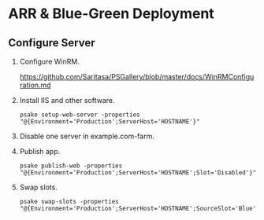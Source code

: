 ARR & Blue-Green Deployment
===========================

Configure Server
----------------

1. Configure WinRM.

    https://github.com/Saritasa/PSGallery/blob/master/docs/WinRMConfiguration.md

2. Install IIS and other software.

    ```
    psake setup-web-server -properties "@{Environment='Production';ServerHost='HOSTNAME'}"
    ```

3. Disable one server in example.com-farm.

4. Publish app.

    ```
    psake publish-web -properties "@{Environment='Production';ServerHost='HOSTNAME';Slot='Disabled'}"
    ```

5. Swap slots.

    ```
    psake swap-slots -properties "@{Environment='Production';ServerHost='HOSTNAME';SourceSlot='Blue';DestinationSlot='Green'}"
    ```
